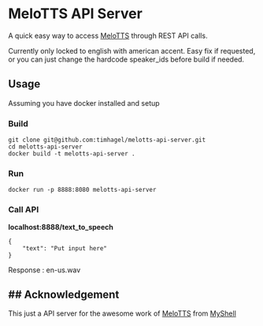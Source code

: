# MeloTTS API Server
A quick easy way to access [MeloTTS](https://github.com/myshell-ai/MeloTTS) through REST API calls.

Currently only locked to english with american accent. Easy fix if requested, or you can just change the hardcode speaker_ids before build if needed.

## Usage 
Assuming you have docker installed and setup
### Build
    git clone git@github.com:timhagel/melotts-api-server.git
    cd melotts-api-server
    docker build -t melotts-api-server .
 ### Run
    docker run -p 8888:8080 melotts-api-server
### Call API
**localhost:8888/text_to_speech**

    {
        "text": "Put input here"
    }
Response : en-us.wav

## ## Acknowledgement
This just a API server for the awesome work of [MeloTTS](https://github.com/myshell-ai/MeloTTS) from [MyShell](https://github.com/myshell-ai)
